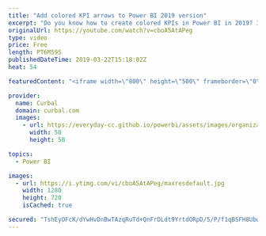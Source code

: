 ```yaml
---
title: "Add colored KPI arrows to Power BI 2019 version"
excerpt: "Do you know how to create colored KPIs in Power BI in 2019? In this video I am going to show you the way I do nowadays. Do you have a better way? Please share it with us :) #powerbi #kpipowerbi #curbal  Here you can download all the pbix files: https://curbal.com/donwload-center  SUBSCRIBE to learn more"
originalUrl: https://youtube.com/watch?v=cboA5AtAPeg
type: video
price: Free
length: PT6M59S
publishedDateTime: 2019-03-22T15:18:02Z
heat: 54

featuredContent: "<iframe width=\"800\" height=\"500\" frameborder=\"0\" src=\"https://www.youtube.com/embed/cboA5AtAPeg\" allow=\"accelerometer; autoplay; encrypted-media; gyroscope; picture-in-picture\" allowfullscreen></iframe>"

provider:
  name: Curbal
  domain: curbal.com
  images:
    - url: https://everyday-cc.github.io/powerbi/assets/images/organizations/curbal.com-50x50.jpg
      width: 50
      height: 50

topics:
  - Power BI

images:
  - url: https://i.ytimg.com/vi/cboA5AtAPeg/maxresdefault.jpg
    width: 1280
    height: 720
    isCached: true

secured: "TshEyOFcK/dYwHvDnBwTAzqRuTd+QnFrDLdt9YrtdORpD/5/P/f1qBSFH8UbwEIolz3wzLxnIirt/zrEvp5vl7jhzQWME+bgIyOc1oSlGk98DEkwdRWzLrGN9CEpLElqKtPoXakHAsl6x1CKoe0/V3ysFhKKCeQpsnKptT6nVoM7t9eNd2s0DG7ynArK9FD/aOKzVcpa7LJGBQUyClQb1n6ZAAhqJhsObCOCjIxcpOt4U/jQfD8zk0xQXcrldIPIF84gMMsPjMCcOCgLwY+HuEYBmab+Y1GfjFuo6vm5YZg4hO01N//6yeRkIbK04omhGkgeHBIUfLcseWZTmSu2itwea3fLsG0NWmBM80Lduu6622xLQPrCg0VwnlGQfRRaA00Dytvo1dJrGlEfWrUoW9PGmv7uG7LHmS4Pz5dhBcw=;/y3Hl6BnOH9ljtm+H8dm9Q=="
---
```



